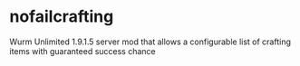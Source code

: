 # nofailcrafting
Wurm Unlimited 1.9.1.5 server mod that allows a configurable list of crafting items with guaranteed success chance
